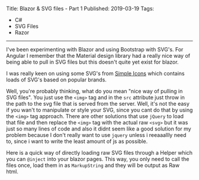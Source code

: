 Title: Blazor & SVG files - Part 1
Published: 2019-03-19
Tags:
  - C#
  - SVG Files
  - Razor
---

I've been experimenting with Blazor and using Bootstrap with SVG's. For Angular I remember that the Material design library had a really nice way of being able to pull in SVG files but this doesn't quite yet exist for blazor.

I was really keen on using some SVG's from [Simple Icons](https://simpleicons.org/) which contains loads of SVG's based on popular brands.  

Well, you're probably thinking, what do you mean "nice way of pulling in SVG files". You just use the `<img>` tag and in the `src` attribute just throw in the path to the svg file that is served from the server. Well, it's not the easy if you wan't to manipulate or style your SVG, since you cant do that by using the `<img>` tag approach. There are other solutions that use `jQuery` to load that file and then replace the `<img>` tag with the actual raw `<svg>` but it was just so many lines of code and also it didnt seem like a good solution for my problem because I don't really want to use `jquery` unless i reeaaallly need to, since i want to write the least amount of js as possible.  

Here is a quick way of directly loading raw SVG files through a Helper which you can `@inject` into your blazor pages. This way, you only need to call the files once, load them in as `MarkupString` and they will be output as Raw html.

<script src="https://gist.github.com/pjmagee/b4bc15a8325065f48412a230df453b01.js"></script>